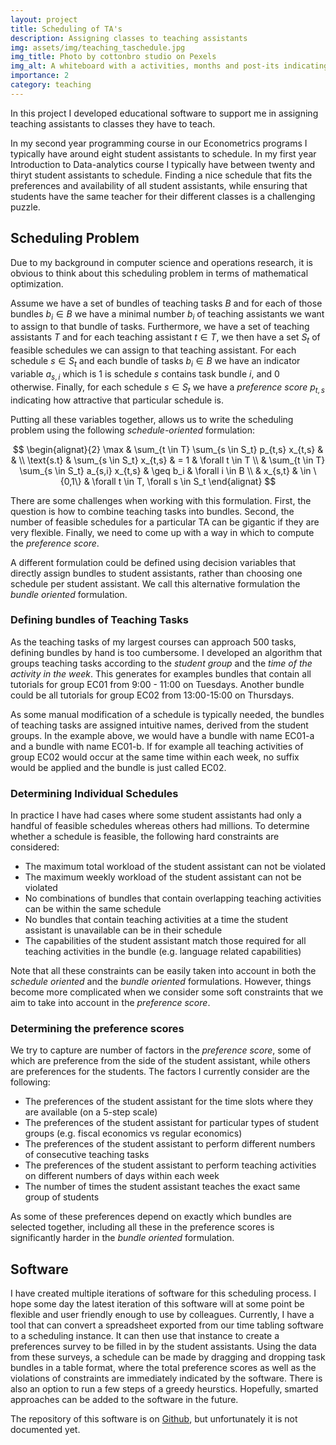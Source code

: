 ```yaml
---
layout: project
title: Scheduling of TA's
description: Assigning classes to teaching assistants
img: assets/img/teaching_taschedule.jpg
img_title: Photo by cottonbro studio on Pexels
img_alt: A whiteboard with a activities, months and post-its indicating who will do what
importance: 2
category: teaching
---
```


In this project I developed educational software to support me in assigning teaching assistants to classes they have to teach. 

In my second year programming course in our Econometrics programs I typically have around eight student assistants to schedule.
In my first year Introduction to Data-analytics course I typically have between twenty and thiryt student assistants to schedule.
Finding a nice schedule that fits the preferences and availability of all student assistants, while ensuring that students have
the same teacher for their different classes is a challenging puzzle.

## Scheduling Problem

Due to my background in computer science and operations research, it is obvious to think about
this scheduling problem in terms of mathematical optimization.

Assume we have a set of bundles of teaching tasks $B$ and for each of those bundles $b_i \in B$ 
we have a minimal number $b_i$ of teaching assistants we want to assign to that bundle of tasks.
Furthermore, we have a set of teaching assistants $T$ and for each teaching assistant $t \in T$,
we then have a set $S_t$ of feasible schedules we can assign to that teaching assistant. For each
schedule $s \in S_t$ and each bundle of tasks $b_i \in B$
we have an indicator variable $a_{s,i}$ which is $1$ is schedule $s$ contains task bundle $i$,
and $0$ otherwise. Finally, for each schedule $s \in S_t$ we have a *preference score* $p_{t,s}$
indicating how attractive that particular schedule is.

Putting all these variables together, allows us to write the scheduling problem using the
following *schedule-oriented* formulation:

$$
\begin{alignat}{2}
      \max & \sum_{t \in T} \sum_{s \in S_t} p_{t,s} x_{t,s} & & \\
\text{s.t} & \sum_{s \in S_t} x_{t,s} & = 1 & \forall t \in T \\
           & \sum_{t \in T} \sum_{s \in S_t} a_{s,i} x_{t,s} & \geq b_i & \forall i \in B \\
           & x_{s,t} & \in \{0,1\} & \forall t \in T, \forall s \in S_t   
\end{alignat}
$$

There are some challenges when working with this formulation. First, the question is how to combine
teaching tasks into bundles. Second, the number of feasible schedules for a particular TA can be gigantic
if they are very flexible. Finally, we need to come up with a way in which to compute the *preference score*.

A different formulation could be defined using decision variables that directly assign bundles to
student assistants, rather than choosing one schedule per student assistant. We call this alternative formulation
the *bundle oriented* formulation.

### Defining bundles of Teaching Tasks

As the teaching tasks of my largest courses can approach 500 tasks, defining bundles by hand is too
cumbersome. I developed an algorithm that groups teaching tasks according to the *student group*
and the *time of the activity in the week*. This generates for examples bundles that contain all
tutorials for group EC01 from 9:00 - 11:00 on Tuesdays. Another bundle could be all tutorials for
group EC02 from 13:00-15:00 on Thursdays.

As some manual modification of a schedule is typically needed, the bundles of teaching tasks are
assigned intuitive names, derived from the student groups. In the example above, we would have a
bundle with name EC01-a and a bundle with name EC01-b. If for example all teaching activities of
group EC02 would occur at the same time within each week, no suffix would be applied and the
bundle is just called EC02.

### Determining Individual Schedules

In practice I have had cases where some student assistants had only a handful of feasible schedules
whereas others had millions. To determine whether a schedule is feasible, the following hard constraints
are considered:

* The maximum total workload of the student assistant can not be violated
* The maximum weekly workload of the student assistant can not be violated
* No combinations of bundles that contain overlapping teaching activities can be within the same schedule
* No bundles that contain teaching activities at a time the student assistant is unavailable can be in their schedule
* The capabilities of the student assistant match those required for all teaching activities in the bundle (e.g. language related capabilities)

Note that all these constraints can be easily taken into account in both the *schedule oriented* and the *bundle oriented*
formulations. However, things become more complicated when we consider some soft constraints that we aim to take into
account in the *preference score*.

### Determining the preference scores

We try to capture are number of factors in the *preference score*, some of which are preference from the side
of the student assistant, while others are preferences for the students. The factors I currently consider are
the following:

* The preferences of the student assistant for the time slots where they are available (on a 5-step scale)
* The preferences of the student assistant for particular types of student groups (e.g. fiscal economics vs regular economics)
* The preferences of the student assistant to perform different numbers of consecutive teaching tasks
* The preferences of the student assistant to perform teaching activities on different numbers of days within each week
* The number of times the student assistant teaches the exact same group of students

As some of these preferences depend on exactly which bundles are selected together, including all these in the preference
scores is significantly harder in the *bundle oriented* formulation.

## Software

I have created multiple iterations of software for this scheduling process. I hope some day the latest iteration of this
software will at some point be flexible and user friendly enough to use by colleagues. Currently, I have a tool that
can convert a spreadsheet exported from our time tabling software to a scheduling instance. It can then use that instance
to create a preferences survey to be filled in by the student assistants. Using the data from these surveys, a schedule
can be made by dragging and dropping task bundles in a table format, where the total preference scores as well as the
violations of constraints are immediately indicated by the software. There is also an option to run a few steps of
a greedy heurstics. Hopefully, smarted approaches can be added to the software in the future.

The repository of this software is on [Github](https://github.com/pcbouman-eur/ta-scheduling), but unfortunately it is
not documented yet.